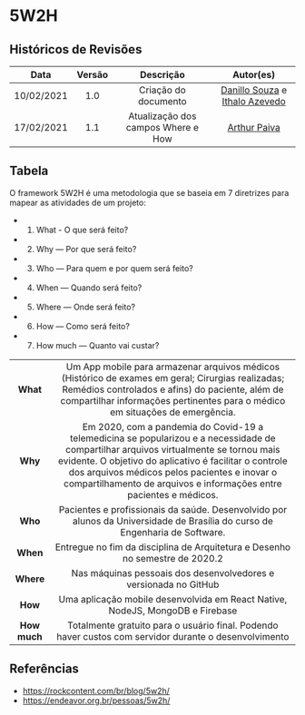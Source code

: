 # 5W2H

## Históricos de Revisões

|    Data    | Versão |      Descrição       |                                             Autor(es)                                              |
| :--------: | :----: | :------------------: | :------------------------------------------------------------------------------------------------: |
| 10/02/2021 |  1.0   | Criação do documento | [Danillo Souza](https://github.com/DanilloGS) e [Ithalo Azevedo](https://github.com/ithaloazevedo) |
| 17/02/2021 |  1.1   | Atualização dos campos Where e How | [Arthur Paiva](https://github.com/ArthurPaivaT) |

## Tabela

O framework 5W2H é uma metodologia que se baseia em 7 diretrizes para mapear as atividades de um projeto:

- 1. What - O que será feito?
- 2. Why — Por que será feito?
- 3. Who — Para quem e por quem será feito?
- 4. When — Quando será feito?
- 5. Where — Onde será feito?
- 6. How — Como será feito?
- 7. How much — Quanto vai custar?

|              |                                                                                                                                                                                                                                                                                                                        |
| :----------: | :--------------------------------------------------------------------------------------------------------------------------------------------------------------------------------------------------------------------------------------------------------------------------------------------------------------------: |
|   **What**   |                                          Um App mobile para armazenar arquivos médicos (Histórico de exames em geral; Cirurgias realizadas; Remédios controlados e afins) do paciente, além de compartilhar informações pertinentes para o médico em situações de emergência.                                          |
|   **Why**    | Em 2020, com a pandemia do Covid-19 a telemedicina se popularizou e a necessidade de compartilhar arquivos virtualmente se tornou mais evidente. O objetivo do aplicativo é facilitar o controle dos arquivos médicos pelos pacientes e inovar o compartilhamento de arquivos e informações entre pacientes e médicos. |
|   **Who**    |                                                                                              Pacientes e profissionais da saúde. Desenvolvido por alunos da Universidade de Brasília do curso de Engenharia de Software.                                                                                               |
|   **When**   |                                                                                                                      Entregue no fim da disciplina de Arquitetura e Desenho no semestre de 2020.2                                                                                                                      |
|  **Where**   |                                                                                                                     Nas máquinas pessoais dos desenvolvedores e versionada no GitHub                                                                                                                      |
|   **How**    |                                                                                                                                            Uma aplicação mobile desenvolvida em React Native, NodeJS, MongoDB e Firebase                                                                                                                                               |
| **How much** |                                                                                                         Totalmente gratuito para o usuário final. Podendo haver custos com servidor durante o desenvolvimento                                                                                                          |

## Referências

- https://rockcontent.com/br/blog/5w2h/
- https://endeavor.org.br/pessoas/5w2h/